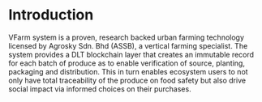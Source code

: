 # Introduction
VFarm system is a proven, research backed urban farming technology licensed by Agrosky Sdn. Bhd (ASSB), a vertical farming specialist. The system provides a DLT blockchain layer that creates an immutable record for each batch of produce as to enable verification of source, planting, packaging and distribution. This in turn enables ecosystem users to not only have total traceability of the produce on food safety but also drive social impact via informed choices on their purchases.
